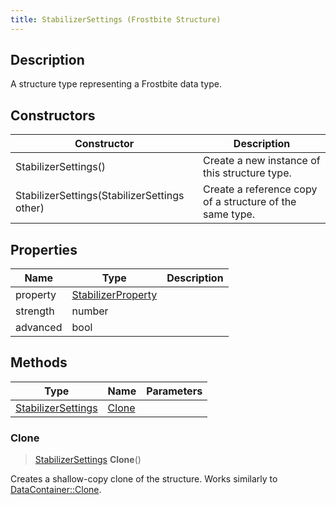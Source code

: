 ```yaml
---
title: StabilizerSettings (Frostbite Structure)
---
```

## Description

A structure type representing a Frostbite data type.

## Constructors

| Constructor                                  | Description                                              |
| -------------------------------------------- | -------------------------------------------------------- |
| StabilizerSettings()                         | Create a new instance of this structure type.            |
| StabilizerSettings(StabilizerSettings other) | Create a reference copy of a structure of the same type. |

## Properties

| Name     | Type                                     | Description |
| -------- | ---------------------------------------- | ----------- |
| property | [StabilizerProperty](StabilizerProperty) |             |
| strength | number                                   |             |
| advanced | bool                                     |             |

## Methods

| Type                                     | Name            | Parameters |
| ---------------------------------------- | --------------- | ---------- |
| [StabilizerSettings](StabilizerSettings) | [Clone](#clone) |            |

### Clone

> [StabilizerSettings](StabilizerSettings) **Clone**()

Creates a shallow-copy clone of the structure. Works similarly to [DataContainer::Clone](/vext/ref/cls/shr/datacontainer#clone).
